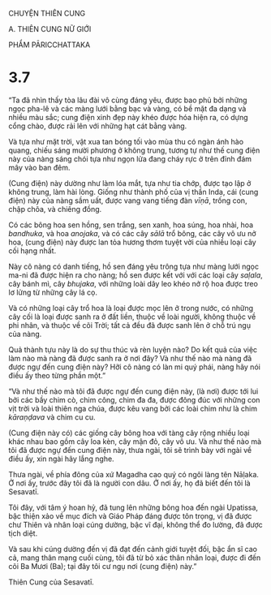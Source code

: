 CHUYỆN THIÊN CUNG

A. THIÊN CUNG NỮ GIỚI

PHẨM PĀRICCHATTAKA

# 3.7

“Ta đã nhìn thấy tòa lâu đài vô cùng đáng yêu, được bao phủ bởi những ngọc pha-lê và các màng lưới bằng bạc và vàng, có bề mặt đa dạng và nhiều màu sắc; cung điện xinh đẹp này khéo được hóa hiện ra, có dựng cổng chào, được rải lên với những hạt cát bằng vàng.

Và tựa như mặt trời, vật xua tan bóng tối vào mùa thu có ngàn ánh hào quang, chiếu sáng mười phương ở không trung, tương tự như thế cung điện này của nàng sáng chói tựa như ngọn lửa đang cháy rực ở trên đỉnh đám mây vào ban đêm.

(Cung điện) này dường như làm lóa mắt, tựa như tia chớp, được tạo lập ở không trung, làm hài lòng. Giống như thành phố của vị thần Inda, cái (cung điện) này của nàng sầm uất, được vang vang tiếng đàn _vīṇā_, trống con, chập chõa, và chiêng đồng.

Có các bông hoa sen hồng, sen trắng, sen xanh, hoa súng, hoa nhài, hoa _bandhuka_, và hoa _anojaka_, và có các cây _sālā_ trổ bông, các cây vô ưu nở hoa, (cung điện) này được lan tỏa hương thơm tuyệt vời của nhiều loại cây cối hạng nhất.

Này cô nàng có danh tiếng, hồ sen đáng yêu trông tựa như màng lưới ngọc ma-ni đã được hiện ra cho nàng; hồ sen được kết với với các loại cây _saḷala_, cây bánh mì, cây _bhujaka_, với những loài dây leo khéo nở rộ hoa được treo lơ lửng từ những cây lá cọ.

Và có những loại cây trổ hoa là loại được mọc lên ở trong nước, có những cây cối là loại được sanh ra ở đất liền, thuộc về loài người, không thuộc về phi nhân, và thuộc về cõi Trời; tất cả đều đã được sanh lên ở chỗ trú ngụ của nàng.

Quả thành tựu này là do sự thu thúc và rèn luyện nào? Do kết quả của việc làm nào mà nàng đã được sanh ra ở nơi đây? Và như thế nào mà nàng đã được ngự đến cung điện này? Hỡi cô nàng có làn mi quý phái, nàng hãy nói điều ấy theo từng phần một.”

“Và như thế nào mà tôi đã được ngự đến cung điện này, (là nơi) được tới lui bởi các bầy chim cò, chim công, chim đa đa, được đông đúc với những con vịt trời và loài thiên nga chúa, được kêu vang bởi các loài chim như là chim _kāraṇḍava_ và chim cu cu.

(Cung điện này có) các giống cây bông hoa với tàng cây rộng nhiều loại khác nhau bao gồm cây loa kèn, cây mận đỏ, cây vô ưu. Và như thế nào mà tôi đã được ngự đến cung điện này, thưa ngài, tôi sẽ trình bày với ngài về điều ấy, xin ngài hãy lắng nghe.

Thưa ngài, về phía đông của xứ Magadha cao quý có ngôi làng tên Nāḷaka. Ở nơi ấy, trước đây tôi đã là người con dâu. Ở nơi ấy, họ đã biết đến tôi là Sesavatī.

Tôi đây, với tâm ý hoan hỷ, đã tung lên những bông hoa đến ngài Upatissa, bậc thiện xảo về mục đích và Giáo Pháp đáng được tôn trọng, vị đã được chư Thiên và nhân loại cúng dường, bậc vĩ đại, không thể đo lường, đã được tịch diệt.

Và sau khi cúng dường đến vị đã đạt đến cảnh giới tuyệt đối, bậc ẩn sĩ cao cả, mang thân mạng cuối cùng, tôi đã từ bỏ xác thân nhân loại, được đi đến cõi Ba Mươi (Ba); tại đây tôi cư ngụ nơi (cung điện) này.”

Thiên Cung của Sesavatī.
